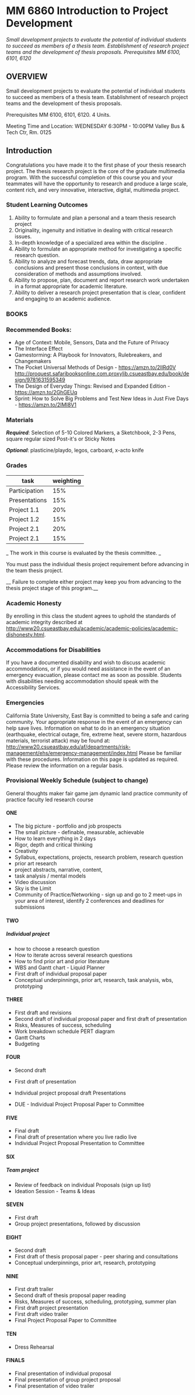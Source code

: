 # MM 6860 Introduction to Project Development

_Small development projects to evaluate the potential of individual students to succeed as members of a thesis team. Establishment of research project teams and the development of thesis proposals. Prerequisites MM 6100, 6101, 6120_

## OVERVIEW
Small development projects to evaluate the potential of individual students to succeed as members of a thesis team. Establishment of research project teams and the development of thesis proposals.

Prerequisites MM 6100, 6101, 6120. 4 Units.

Meeting Time and Location: WEDNESDAY 6:30PM - 10:00PM Valley Bus & Tech Ctr, Rm. 0125

## Introduction
Congratulations you have made it to the first phase of your thesis research project.  The thesis research project is the core of the graduate multimedia program.  With the successful completion of this course you and your teammates will have the opportunity to research and produce a large scale, content rich, and very innovative, interactive, digital, multimedia project.

### Student Learning Outcomes
1. Ability to formulate and plan a personal and a team thesis research project
2. Originality, ingenuity and initiative in dealing with critical research issues.
3. In-depth knowledge of a specialized area within the discipline .
4. Ability to formulate an appropriate method for investigating a specific research question.
5. Ability to analyze and forecast trends, data, draw appropriate conclusions and present those conclusions in context, with due consideration of methods and assumptions involved.
6. Ability to propose, plan, document and report research work undertaken in a format appropriate for academic literature.
7. Ability to deliver a research project presentation that is clear, confident and engaging to an academic audience.

### BOOKS

### Recommended Books:
* Age of Context: Mobile, Sensors, Data and the Future of Privacy
* The Interface Effect
* Gamestorming: A Playbook for Innovators, Rulebreakers, and Changemakers
* The Pocket Universal Methods of Design  - https://amzn.to/2IIRd0V
http://proquest.safaribooksonline.com.proxylib.csueastbay.edu/book/design/9781631595349
* The Design of Everyday Things: Revised and Expanded Edition -https://amzn.to/2GhGEUq
* Sprint: How to Solve Big Problems and Test New Ideas in Just Five Days - https://amzn.to/2IMI8V1

### Materials
___Required___: Selection of 5-10 Colored Markers, a Sketchbook, 2-3 Pens, square regular sized Post-it's or Sticky Notes

___Optional___: plasticine/playdo, legos, carboard, x-acto knife

### Grades
| task | weighting |
|---|---|
| Participation	| 15%|
| Presentations	| 15%|
| Project 1.1	| 20%|
| Project 1.2	| 15%|
| Project 2.1	| 20%|
| Project 2.1	| 15%|

_ The work in this course is evaluated by the thesis committee. _

You must pass the individual thesis project requirement before advancing in the team thesis project.

__ Failure to complete either project may keep you from advancing to the thesis project stage of this program.__

### Academic Honesty
By enrolling in this class the student agrees to uphold the standards of academic integrity described at http://www20.csueastbay.edu/academic/academic-policies/academic-dishonesty.html.
### Accommodations for Disabilities
If you have a documented disability and wish to discuss academic accommodations, or if you would need assistance in the event of an emergency evacuation, please contact me as soon as possible. Students with disabilities needing accommodation should speak with the Accessibility Services.
### Emergencies
California State University, East Bay is committed to being a safe and caring community. Your appropriate response in the event of an emergency can help save lives. Information on what to do in an emergency situation (earthquake, electrical outage, fire, extreme heat, severe storm, hazardous materials, terrorist attack) may be found at:
http://www20.csueastbay.edu/af/departments/risk-management/ehs/emergency-management/index.html
Please be familiar with these procedures. Information on this page is updated as required. Please review the information on a regular basis.

### Provisional Weekly Schedule (subject to change)

General thoughts
 maker fair
 game jam
 dynamic land
 practice community of practice
 faculty led research course


#### ONE
* The big picture - portfolio and job prospects
* The small picture - definable, measurable, achievable
* How to learn everything in 2 days
* Rigor, depth and critical thinking
* Creativity
* Syllabus, expectations, projects, research problem, research question
* prior art research
* project abstracts, narrative, content,
* task analysis / mental models
* Video discussion
* Sky is the Limit
* Community of Practice/Networking - sign up and go to 2 meet-ups in your area of interest, identify 2 conferences and deadlines for submissions

#### TWO
##### Individual project
* how to choose a research question
* How to iterate across several research questions
* How to find prior art and prior literature
* WBS and Gantt chart - Liquid Planner
* First draft of individual proposal paper
* Conceptual underpinnings, prior art, research, task analysis, wbs, prototyping

#### THREE
* First draft and revisions
* Second draft of individual proposal paper and first draft of presentation
* Risks, Measures of success, scheduling
* Work breakdown schedule PERT diagram
* Gantt Charts
* Budgeting

#### FOUR
* Second draft
* First draft of presentation
* Individual project proposal draft Presentations

* DUE - Individual Project Proposal Paper to Committee


#### FIVE
* Final draft
* Final draft of  presentation where you live radio live
* Individual Project Proposal Presentation to Committee


#### SIX
##### Team project
* Review of feedback on individual Proposals (sign up list)
* Ideation Session - Teams & Ideas

#### SEVEN
* First draft
* Group project presentations, followed by discussion

#### EIGHT
* Second draft
* First draft of thesis proposal paper -  peer sharing and consultations
* Conceptual underpinnings, prior art, research, prototyping

#### NINE
* First draft trailer
* Second draft of thesis proposal paper reading
* Risks, Measures of success, scheduling, prototyping, summer plan
* First draft project presentation
* First draft video trailer
* Final Project Proposal Paper to Committee

#### TEN
* Dress Rehearsal

#### FINALS
* Final presentation of individual proposal
* Final presentation of group project proposal
* Final presentation of video trailer

 
